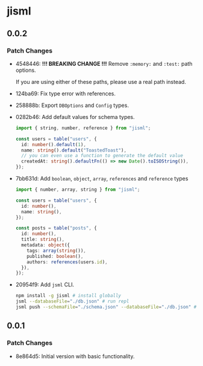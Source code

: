 # jisml

## 0.0.2

### Patch Changes

- 4548446: **!!! BREAKING CHANGE !!!** Remove `:memory:` and `:test:` path options.

  If you are using either of these paths, please use a real path instead.

- 124ba69: Fix type error with references.
- 258888b: Export `DBOptions` and `Config` types.
- 0282b46: Add default values for schema types.

  ```ts
  import { string, number, reference } from "jisml";

  const users = table("users", {
    id: number().default(1),
    name: string().default("ToastedToast"),
    // you can even use a function to generate the default value
    createdAt: string().defaultFn(() => new Date().toISOString()),
  });
  ```

- 7bb631d: Add `boolean`, `object`, `array`, `references` and `reference` types

  ```ts
  import { number, array, string } from "jisml";

  const users = table("users", {
    id: number(),
    name: string(),
  });

  const posts = table("posts", {
    id: number(),
    title: string(),
    metadata: object({
      tags: array(string()),
      published: boolean(),
      authors: references(users.id),
    }),
  });
  ```

- 20954f9: Add `jsml` CLI.

  ```sh
  npm install -g jisml # install globally
  jsml --databaseFile="./db.json" # run repl
  jsml push --schemaFile="./schema.json" --databaseFile="./db.json" # push schema to database
  ```

## 0.0.1

### Patch Changes

- 8e864d5: Initial version with basic functionality.
